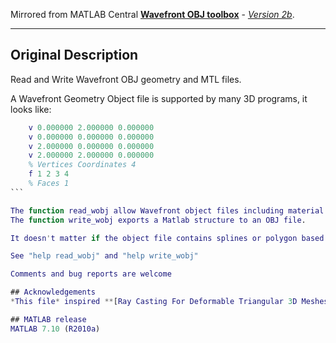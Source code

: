 Mirrored from MATLAB Central [**Wavefront OBJ toolbox**](http://www.mathworks.com/matlabcentral/fileexchange/27982-wavefront-obj-toolbox) - [*Version 2b*](http://www.mathworks.com/matlabcentral/fileexchange/27982-wavefront-obj-toolbox?download=true).

-------------------------------------------------------
## Original Description

Read and Write Wavefront OBJ geometry and MTL files.

A Wavefront Geometry Object file is supported by many 3D programs, it looks like: 

``````matlab
    v 0.000000 2.000000 0.000000 
    v 0.000000 0.000000 0.000000 
    v 2.000000 0.000000 0.000000 
    v 2.000000 2.000000 0.000000 
    % Vertices Coordinates 4 
    f 1 2 3 4 
    % Faces 1
```

The function read_wobj allow Wavefront object files including material MTL files to be read into a Matlab structure. 
The function write_wobj exports a Matlab structure to an OBJ file.

It doesn't matter if the object file contains splines or polygon based geometry, it reads and writes almost all .obj files.

See "help read_wobj" and "help write_wobj"

Comments and bug reports are welcome

## Acknowledgements	
*This file* inspired **[Ray Casting For Deformable Triangular 3D Meshes](http://www.mathworks.com/matlabcentral/fileexchange/41504)**.

## MATLAB release
MATLAB 7.10 (R2010a)